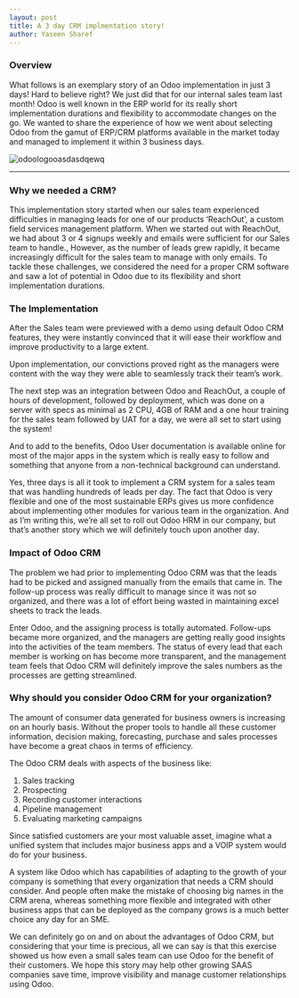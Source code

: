```yaml
---
layout: post
title: A 3 day CRM implmentation story!
author: Yaseen Sharef
---
```


### Overview
What follows is an exemplary story of an Odoo implementation in just 3 days! Hard to believe right? We just did that for our internal sales team last month!  Odoo is well known in the ERP world for its really short implementation durations and flexibility to accommodate changes on the go. We wanted to share the experience of how we went about selecting Odoo from the gamut of ERP/CRM platforms available in the market today and managed to implement it within 3 business days.

![odoologooasdasdqewq](https://raw.githubusercontent.com/SoftProjectsGroup/SoftProjectsGroup.github.io/master/images/odoo_erp.png)

-----

### Why we needed a CRM?

This implementation story started when our sales team experienced difficulties in managing leads for one of our products ‘ReachOut’, a custom field services management platform. When we started out with ReachOut, we had about 3 or 4 signups weekly and emails were sufficient for our Sales team to handle., However, as the number of leads grew rapidly, it became increasingly difficult for the sales team to manage with only emails. To tackle these challenges, we considered the need for a proper CRM software and saw a lot of potential in Odoo due to its flexibility and short implementation durations.

### The Implementation

After the Sales team were previewed with a demo using default Odoo CRM features, they were instantly convinced that it will ease their workflow and improve productivity to a large extent.

Upon implementation, our convictions proved right as the managers were content with the way they were able to seamlessly track their team’s work.

The next step was an integration between Odoo and ReachOut, a couple of hours of development, followed by deployment, which was done on a server with specs as minimal as 2 CPU, 4GB of RAM and a one hour training for the sales team followed by UAT for a day, we were all set to start using the system!

And to add to the benefits, Odoo User documentation is available online for most of the major apps in the system which is really easy to follow and something that anyone from a non-technical background can understand.

Yes, three days is all it took to implement a CRM system for a sales team that was handling hundreds of leads per day. The fact that Odoo is very flexible and one of the most sustainable ERPs gives us more confidence about implementing other modules for various team in the organization. And as I’m writing this, we’re all set to roll out Odoo HRM in our company, but that’s another story which we will definitely touch upon another day.

### Impact of Odoo CRM

The problem we had prior to implementing Odoo CRM was that the leads had to be picked and assigned manually from the emails that came in. The follow-up process was really difficult to manage since it was not so organized, and there was a lot of effort being wasted in maintaining excel sheets to track the leads.

Enter Odoo, and the assigning process is totally automated. Follow-ups became more organized, and the managers are getting really good insights into the activities of the team members. The status of every lead that each member is working on has become more transparent, and the management team feels that Odoo CRM will definitely improve the sales numbers as the processes are getting streamlined.

### Why should you consider Odoo CRM for your organization?

The amount of consumer data generated for business owners is increasing on an hourly basis. Without the proper tools to handle all these customer information, decision making, forecasting, purchase and sales processes have become a great chaos in terms of efficiency.

The Odoo CRM deals with aspects of the business like:

1. Sales tracking
2. Prospecting
3. Recording customer interactions
4. Pipeline management
5. Evaluating marketing campaigns

Since satisfied customers are your most valuable asset, imagine what a unified system that includes major business apps and a VOIP system would do for your business.

A system like Odoo which has capabilities of adapting to the growth of your company is something that every organization that needs a CRM should consider. And people often make the mistake of choosing big names in the CRM arena, whereas something more flexible and integrated with other business apps that can be deployed as the company grows is a much better choice any day for an SME.

We can definitely go on and on about the advantages of Odoo CRM, but considering that your time is precious, all we can say is that this exercise showed us how even a small sales team can use Odoo for the benefit of their customers. We hope this story may help other growing SAAS companies save time, improve visibility and manage customer relationships using Odoo.

